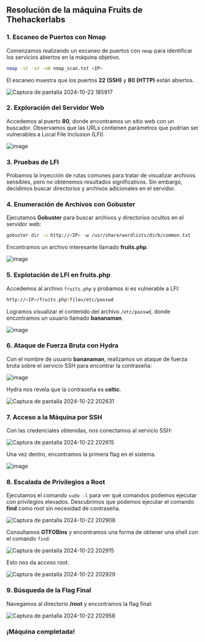 ## Resolución de la máquina Fruits de Thehackerlabs

### 1. **Escaneo de Puertos con Nmap**
Comenzamos realizando un escaneo de puertos con `nmap` para identificar los servicios abiertos en la máquina objetivo.

```bash
nmap -sC -sV -oN nmap_scan.txt <IP>
```

El escaneo muestra que los puertos **22 (SSH)** y **80 (HTTP)** están abiertos.

![Captura de pantalla 2024-10-22 185917](https://github.com/user-attachments/assets/c7e0faef-a745-4d9c-8b3b-875b512b2674)

### 2. **Exploración del Servidor Web**
Accedemos al puerto **80**, donde encontramos un sitio web con un buscador. Observamos que las URLs contienen parámetros que podrían ser vulnerables a Local File Inclusion (LFI).

![image](https://github.com/user-attachments/assets/7ad1d8de-2c55-4287-9860-147f72add905)

### 3. **Pruebas de LFI**
Probamos la inyección de rutas comunes para tratar de visualizar archivos sensibles, pero no obtenemos resultados significativos. Sin embargo, decidimos buscar directorios y archivos adicionales en el servidor.

### 4. **Enumeración de Archivos con Gobuster**
Ejecutamos **Gobuster** para buscar archivos y directorios ocultos en el servidor web:

```bash
gobuster dir -u http://<IP> -w /usr/share/wordlists/dirb/common.txt
```

Encontramos un archivo interesante llamado **fruits.php**.

![image](https://github.com/user-attachments/assets/09b07f14-ceab-4005-8b08-336125479a9d)

### 5. **Explotación de LFI en fruits.php**
Accedemos al archivo `fruits.php` y probamos si es vulnerable a LFI:

```bash
http://<IP>/fruits.php?file=/etc/passwd
```

Logramos visualizar el contenido del archivo `/etc/passwd`, donde encontramos un usuario llamado **bananaman**.

![image](https://github.com/user-attachments/assets/22b1cddf-3376-4d74-b73f-1a7538f67af8)

### 6. **Ataque de Fuerza Bruta con Hydra**
Con el nombre de usuario **bananaman**, realizamos un ataque de fuerza bruta sobre el servicio SSH para encontrar la contraseña:

![image](https://github.com/user-attachments/assets/dbebc978-619b-46a3-a78e-72719af3a4ec)

Hydra nos revela que la contraseña es **celtic**.

![Captura de pantalla 2024-10-22 202631](https://github.com/user-attachments/assets/746402cd-4c77-474c-a827-abc6ed9272c1)

### 7. **Acceso a la Máquina por SSH**
Con las credenciales obtenidas, nos conectamos al servicio SSH:

![Captura de pantalla 2024-10-22 202615](https://github.com/user-attachments/assets/fdfb1fdd-fb22-46c7-9757-44b15f2587fc)

Una vez dentro, encontramos la primera flag en el sistema.

![image](https://github.com/user-attachments/assets/e49e4d36-c111-49b9-845c-2c5dee2c8f57)

### 8. **Escalada de Privilegios a Root**
Ejecutamos el comando `sudo -l` para ver qué comandos podemos ejecutar con privilegios elevados. Descubrimos que podemos ejecutar el comando **find** como root sin necesidad de contraseña. 

![Captura de pantalla 2024-10-22 202908](https://github.com/user-attachments/assets/2d820a91-5775-4e4b-a26e-c74fd0613b9b)

Consultamos **GTFOBins** y encontramos una forma de obtener una shell con el comando `find`:

![Captura de pantalla 2024-10-22 202915](https://github.com/user-attachments/assets/a7ccc60a-301c-4ec8-b7e9-f31b6a5c3d69)

Esto nos da acceso root.

![Captura de pantalla 2024-10-22 202929](https://github.com/user-attachments/assets/3eb84f1f-7ac2-4d87-901b-5e99ccd970d3)

### 9. **Búsqueda de la Flag Final**
Navegamos al directorio **/root** y encontramos la flag final:

![Captura de pantalla 2024-10-22 202958](https://github.com/user-attachments/assets/03451952-f548-460e-9d8b-b63963b9ef65)


### ¡Máquina completada!
